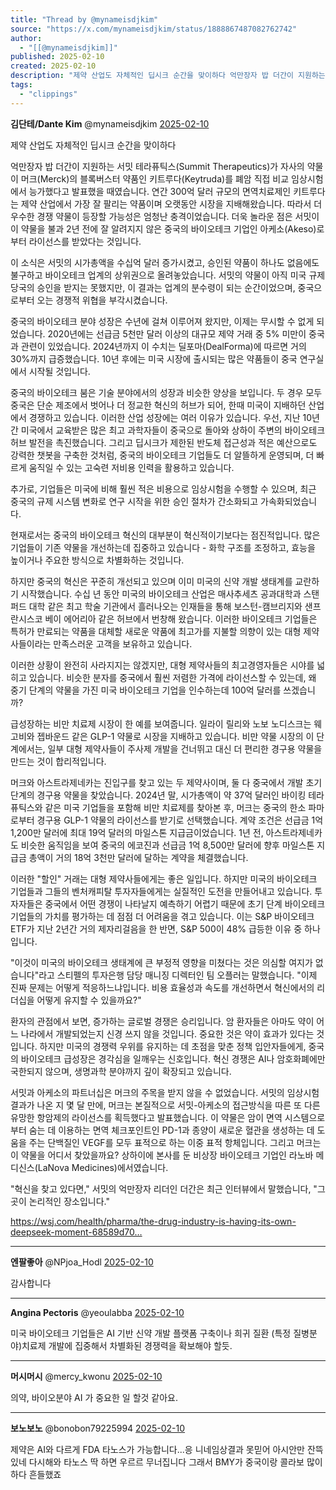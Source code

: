 ```yaml
---
title: "Thread by @mynameisdjkim"
source: "https://x.com/mynameisdjkim/status/1888867487082762742"
author:
  - "[[@mynameisdjkim]]"
published: 2025-02-10
created: 2025-02-10
description: "제약 산업도 자체적인 딥시크 순간을 맞이하다 억만장자 밥 더간이 지원하는 서밋 테라퓨틱스(Summit Therapeutics)가 자사의 약물이 머크(Merck)의 블록버스터 약품인 키트루다(Keytruda)를 폐암 직접 비교 임상시험에서 능가했다고"
tags:
  - "clippings"
---
```

**김단테/Dante Kim** @mynameisdjkim [2025-02-10](https://x.com/mynameisdjkim/status/1888867487082762742)

제약 산업도 자체적인 딥시크 순간을 맞이하다

억만장자 밥 더간이 지원하는 서밋 테라퓨틱스(Summit Therapeutics)가 자사의 약물이 머크(Merck)의 블록버스터 약품인 키트루다(Keytruda)를 폐암 직접 비교 임상시험에서 능가했다고 발표했을 때였습니다. 연간 300억 달러 규모의 면역치료제인 키트루다는 제약 산업에서 가장 잘 팔리는 약품이며 오랫동안 시장을 지배해왔습니다. 따라서 더 우수한 경쟁 약물이 등장할 가능성은 엄청난 충격이었습니다. 더욱 놀라운 점은 서밋이 이 약물을 불과 2년 전에 잘 알려지지 않은 중국의 바이오테크 기업인 아케소(Akeso)로부터 라이선스를 받았다는 것입니다.

이 소식은 서밋의 시가총액을 수십억 달러 증가시켰고, 승인된 약품이 하나도 없음에도 불구하고 바이오테크 업계의 상위권으로 올려놓았습니다. 서밋의 약물이 아직 미국 규제 당국의 승인을 받지는 못했지만, 이 결과는 업계의 분수령이 되는 순간이었으며, 중국으로부터 오는 경쟁적 위협을 부각시켰습니다.

중국의 바이오테크 분야 성장은 수년에 걸쳐 이루어져 왔지만, 이제는 무시할 수 없게 되었습니다. 2020년에는 선급금 5천만 달러 이상의 대규모 제약 거래 중 5% 미만이 중국과 관련이 있었습니다. 2024년까지 이 수치는 딜포마(DealForma)에 따르면 거의 30%까지 급증했습니다. 10년 후에는 미국 시장에 출시되는 많은 약품들이 중국 연구실에서 시작될 것입니다.

중국의 바이오테크 붐은 기술 분야에서의 성장과 비슷한 양상을 보입니다. 두 경우 모두 중국은 단순 제조에서 벗어나 더 정교한 혁신의 허브가 되어, 한때 미국이 지배하던 산업에서 경쟁하고 있습니다. 이러한 산업 성장에는 여러 이유가 있습니다. 우선, 지난 10년간 미국에서 교육받은 많은 최고 과학자들이 중국으로 돌아와 상하이 주변의 바이오테크 허브 발전을 촉진했습니다. 그리고 딥시크가 제한된 반도체 접근성과 적은 예산으로도 강력한 챗봇을 구축한 것처럼, 중국의 바이오테크 기업들도 더 알뜰하게 운영되며, 더 빠르게 움직일 수 있는 고숙련 저비용 인력을 활용하고 있습니다.

추가로, 기업들은 미국에 비해 훨씬 적은 비용으로 임상시험을 수행할 수 있으며, 최근 중국의 규제 시스템 변화로 연구 시작을 위한 승인 절차가 간소화되고 가속화되었습니다.

현재로서는 중국의 바이오테크 혁신의 대부분이 혁신적이기보다는 점진적입니다. 많은 기업들이 기존 약물을 개선하는데 집중하고 있습니다 - 화학 구조를 조정하고, 효능을 높이거나 주요한 방식으로 차별화하는 것입니다.

하지만 중국의 혁신은 꾸준히 개선되고 있으며 이미 미국의 신약 개발 생태계를 교란하기 시작했습니다. 수십 년 동안 미국의 바이오테크 산업은 매사추세츠 공과대학과 스탠퍼드 대학 같은 최고 학술 기관에서 흘러나오는 인재들을 통해 보스턴-캠브리지와 샌프란시스코 베이 에어리아 같은 허브에서 번창해 왔습니다. 이러한 바이오테크 기업들은 특허가 만료되는 약품을 대체할 새로운 약품에 최고가를 지불할 의향이 있는 대형 제약사들이라는 만족스러운 고객을 보유하고 있습니다.

이러한 상황이 완전히 사라지지는 않겠지만, 대형 제약사들의 최고경영자들은 시야를 넓히고 있습니다. 비슷한 분자를 중국에서 훨씬 저렴한 가격에 라이선스할 수 있는데, 왜 중기 단계의 약물을 가진 미국 바이오테크 기업을 인수하는데 100억 달러를 쓰겠습니까?

급성장하는 비만 치료제 시장이 한 예를 보여줍니다. 일라이 릴리와 노보 노디스크는 웨고비와 젭바운드 같은 GLP-1 약물로 시장을 지배하고 있습니다. 비만 약물 시장의 이 단계에서는, 일부 대형 제약사들이 주사제 개발을 건너뛰고 대신 더 편리한 경구용 약물을 만드는 것이 합리적입니다.

머크와 아스트라제네카는 진입구를 찾고 있는 두 제약사이며, 둘 다 중국에서 개발 초기 단계의 경구용 약물을 찾았습니다. 2024년 말, 시가총액이 약 37억 달러인 바이킹 테라퓨틱스와 같은 미국 기업들을 포함해 비만 치료제를 찾아본 후, 머크는 중국의 한소 파마로부터 경구용 GLP-1 약물의 라이선스를 받기로 선택했습니다. 계약 조건은 선급금 1억 1,200만 달러에 최대 19억 달러의 마일스톤 지급금이었습니다. 1년 전, 아스트라제네카도 비슷한 움직임을 보여 중국의 에코진과 선급금 1억 8,500만 달러에 향후 마일스톤 지급금 총액이 거의 18억 3천만 달러에 달하는 계약을 체결했습니다.

이러한 "할인" 거래는 대형 제약사들에게는 좋은 일입니다. 하지만 미국의 바이오테크 기업들과 그들의 벤처캐피탈 투자자들에게는 실질적인 도전을 만들어내고 있습니다. 투자자들은 중국에서 어떤 경쟁이 나타날지 예측하기 어렵기 때문에 초기 단계 바이오테크 기업들의 가치를 평가하는 데 점점 더 어려움을 겪고 있습니다. 이는 S&P 바이오테크 ETF가 지난 2년간 거의 제자리걸음을 한 반면, S&P 500이 48% 급등한 이유 중 하나입니다.

"이것이 미국의 바이오테크 생태계에 큰 부정적 영향을 미쳤다는 것은 의심할 여지가 없습니다"라고 스티펠의 투자은행 담당 매니징 디렉터인 팀 오플러는 말했습니다. "이제 진짜 문제는 어떻게 적응하느냐입니다. 비용 효율성과 속도를 개선하면서 혁신에서의 리더십을 어떻게 유지할 수 있을까요?"

환자의 관점에서 보면, 증가하는 글로벌 경쟁은 승리입니다. 암 환자들은 아마도 약이 어느 나라에서 개발되었는지 신경 쓰지 않을 것입니다. 중요한 것은 약이 효과가 있다는 것입니다. 하지만 미국의 경쟁력 우위를 유지하는 데 초점을 맞춘 정책 입안자들에게, 중국의 바이오테크 급성장은 경각심을 일깨우는 신호입니다. 혁신 경쟁은 AI나 암호화폐에만 국한되지 않으며, 생명과학 분야까지 깊이 확장되고 있습니다.

서밋과 아케소의 파트너십은 머크의 주목을 받지 않을 수 없었습니다. 서밋의 임상시험 결과가 나온 지 몇 달 만에, 머크는 본질적으로 서밋-아케소의 접근방식을 따른 또 다른 유망한 항암제의 라이선스를 획득했다고 발표했습니다. 이 약물은 암이 면역 시스템으로부터 숨는 데 이용하는 면역 체크포인트인 PD-1과 종양이 새로운 혈관을 생성하는 데 도움을 주는 단백질인 VEGF를 모두 표적으로 하는 이중 표적 항체입니다. 그리고 머크는 이 약물을 어디서 찾았을까요? 상하이에 본사를 둔 비상장 바이오테크 기업인 라노바 메디신스(LaNova Medicines)에서였습니다.

"혁신을 찾고 있다면," 서밋의 억만장자 리더인 더간은 최근 인터뷰에서 말했습니다, "그곳이 논리적인 장소입니다."

https://wsj.com/health/pharma/the-drug-industry-is-having-its-own-deepseek-moment-68589d70…

---

**엔팔좋아** @NPjoa\_Hodl [2025-02-10](https://x.com/NPjoa_Hodl/status/1888870926080790755)

감사합니다

---

**Angina Pectoris** @yeoulabba [2025-02-10](https://x.com/yeoulabba/status/1888889043196555578)

미국 바이오테크 기업들은 AI 기반 신약 개발 플랫폼 구축이나 희귀 질환 (특정 질병분야)치료제 개발에 집중해서 차별화된 경쟁력을 확보해야 할듯.

---

**머시머시** @mercy\_kwonu [2025-02-10](https://x.com/mercy_kwonu/status/1888869892952297933)

의약, 바이오분야 AI 가 중요한 일 할것 같아요.

---

**보노보노** @bonobon79225994 [2025-02-10](https://x.com/bonobon79225994/status/1888872344543985709)

제약은 AI와 다르게 FDA 타노스가 가능합니다...응 니네임상결과 못믿어 아시안만 잔뜩있네 다시해와 타노스 딱 하면 우르르 무너집니다 그래서 BMY가 중국이랑 콜라보 많이하다 흔들했죠
